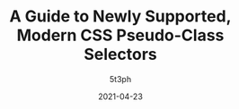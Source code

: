 ---
author: 5t3ph
date: 2021-04-23
layout: post.njk
publisher: smashingmag
tags:
  - css
  - selectors
target_url: https://www.smashingmagazine.com/2021/04/guide-supported-modern-css-pseudo-class-selectors/
title: A Guide to Newly Supported, Modern CSS Pseudo-Class Selectors
---